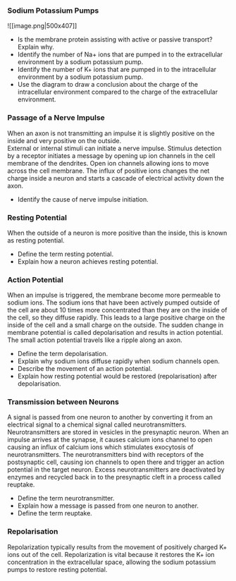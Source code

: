 

### **Sodium Potassium Pumps**
![[image.png|500x407]]
- Is the membrane protein assisting with active or passive transport? Explain why.
- Identify the number of Na+ ions that are pumped in to the extracellular environment by a sodium potassium pump.
- Identify the number of K+ ions that are pumped in to the intracellular environment by a sodium potassium pump.
- Use the diagram to draw a conclusion about the charge of the intracellular environment compared to the charge of the extracellular environment.

### **Passage of a Nerve Impulse**
When an axon is not transmitting an impulse it is slightly positive on the inside and very positive on the outside.  
External or internal stimuli can initiate a nerve impulse. 
Stimulus detection by a receptor initiates a message by opening up ion channels in the cell membrane of the dendrites.
Open ion channels allowing ions to move across the cell membrane. 
The influx of positive ions changes the net charge inside a neuron and starts a cascade of electrical activity down the axon.
- Identify the cause of nerve impulse initiation.

### **Resting Potential**
When the outside of a neuron is more positive than the inside, this is known as resting potential.
- Define the term resting potential.
- Explain how a neuron achieves resting potential.

### **Action Potential**
When an impulse is triggered, the membrane become more permeable to sodium ions.
The sodium ions that have been actively pumped outside of the cell are about 10 times more concentrated than they are on the inside of the cell, so they diffuse rapidly.
This leads to a large positive charge on the inside of the cell and a small charge on the outside.
The sudden change in membrane potential is called depolarisation and results in action potential.
The small action potential travels like a ripple along an axon.
- Define the term depolarisation.
- Explain why sodium ions diffuse rapidly when sodium channels open.
- Describe the movement of an action potential.
- Explain how resting potential would be restored (repolarisation) after depolarisation.

### **Transmission between Neurons**
A signal is passed from one neuron to another by converting it from an electrical signal to a chemical signal called neurotransmitters.
Neurotransmitters are stored in vesicles in the presynaptic neuron.
When an impulse arrives at the synapse, it causes calcium ions channel to open causing an influx of calcium ions which stimulates exocytosis of neurotransmitters.
The neurotransmitters bind with receptors of the postsynaptic cell, causing ion channels to open there and trigger an action potential in the target neuron.
Excess neurotransmitters are deactivated by enzymes and recycled back in to the presynaptic cleft in a process called reuptake.
- Define the term neurotransmitter.
- Explain how a message is passed from one neuron to another.
- Define the term reuptake.
### **Repolarisation**
Repolarization typically results from the movement of positively charged K+ ions out of the cell.
Repolarization is vital because it restores the K+ ion concentration in the extracellular space, allowing the sodium potassium pumps to restore resting potential.​